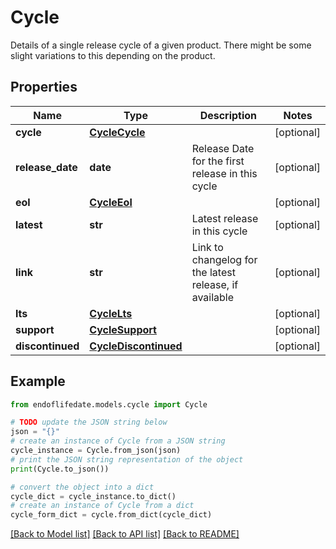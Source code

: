 # Cycle

Details of a single release cycle of a given product. There might be some slight variations to this depending on the product.

## Properties

Name | Type | Description | Notes
------------ | ------------- | ------------- | -------------
**cycle** | [**CycleCycle**](CycleCycle.md) |  | [optional] 
**release_date** | **date** | Release Date for the first release in this cycle | [optional] 
**eol** | [**CycleEol**](CycleEol.md) |  | [optional] 
**latest** | **str** | Latest release in this cycle | [optional] 
**link** | **str** | Link to changelog for the latest release, if available | [optional] 
**lts** | [**CycleLts**](CycleLts.md) |  | [optional] 
**support** | [**CycleSupport**](CycleSupport.md) |  | [optional] 
**discontinued** | [**CycleDiscontinued**](CycleDiscontinued.md) |  | [optional] 

## Example

```python
from endoflifedate.models.cycle import Cycle

# TODO update the JSON string below
json = "{}"
# create an instance of Cycle from a JSON string
cycle_instance = Cycle.from_json(json)
# print the JSON string representation of the object
print(Cycle.to_json())

# convert the object into a dict
cycle_dict = cycle_instance.to_dict()
# create an instance of Cycle from a dict
cycle_form_dict = cycle.from_dict(cycle_dict)
```
[[Back to Model list]](../README.md#documentation-for-models) [[Back to API list]](../README.md#documentation-for-api-endpoints) [[Back to README]](../README.md)


